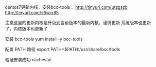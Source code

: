 centos7更新内核，安装bcc-tools：
	http://tinyurl.com/utzgszb
	http://tinyurl.com/s6wcr85

注意这里的更新内核是升级到当前版本的最新内核，谨慎更新
系统版本也更新了，内核版本也更新了

安装 bcc-tools
yum install -y bcc-tools
 
配置 PATH 路径
export PATH=$PATH:/usr/share/bcc/tools
 
验证安装成功
cachestat 
